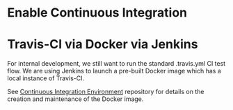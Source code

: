 # Enable Continuous Integration

# Travis-CI via Docker via Jenkins

For internal development, we still want to run the standard .travis.yml
CI test flow. We are using Jenkins to launch a pre-built Docker image
which has a local instance of Travis-CI.

See [Continuous Integration Environment](https://github.intel.com/iclr/ci-env)
repository for details on the creation and maintenance of the Docker image.
